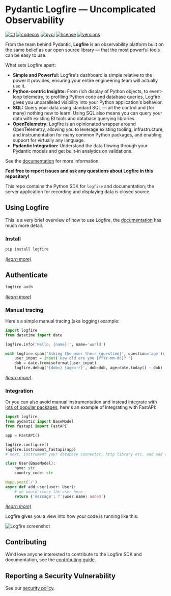 # Pydantic Logfire — Uncomplicated Observability

[![CI](https://github.com/pydantic/logfire/actions/workflows/main.yml/badge.svg?event=push)](https://github.com/pydantic/logfire/actions?query=event%3Apush+branch%3Amain+workflow%3ACI)
[![codecov](https://codecov.io/gh/pydantic/logfire/graph/badge.svg?token=735CNGCGFD)](https://codecov.io/gh/pydantic/logfire)
[![pypi](https://img.shields.io/pypi/v/logfire.svg)](https://pypi.python.org/pypi/logfire)
[![license](https://img.shields.io/github/license/pydantic/logfire.svg)](https://github.com/pydantic/logfire/blob/main/LICENSE)
[![versions](https://img.shields.io/pypi/pyversions/logfire.svg)](https://github.com/pydantic/logfire)

From the team behind Pydantic, **Logfire** is an observability platform built on the same belief as our
open source library — that the most powerful tools can be easy to use.

What sets Logfire apart:

- **Simple and Powerful:** Logfire's dashboard is simple relative to the power it provides, ensuring your entire engineering team will actually use it.
- **Python-centric Insights:** From rich display of Python objects, to event-loop telemetry, to profiling Python code and database queries, Logfire gives you unparalleled visibility into your Python application's behavior.
- **SQL:** Query your data using standard SQL — all the control and (for many) nothing new to learn. Using SQL also means you can query your data with existing BI tools and database querying libraries.
- **OpenTelemetry:** Logfire is an opinionated wrapper around OpenTelemetry, allowing you to leverage existing tooling, infrastructure, and instrumentation for many common Python packages, and enabling support for virtually any language.
- **Pydantic Integration:** Understand the data flowing through your Pydantic models and get built-in analytics on validations.

See the [documentation](https://docs.pydantic.dev/logfire/) for more information.

**Feel free to report issues and ask any questions about Logfire in this repository!**

This repo contains the Python SDK for `logfire` and documentation; the server application for recording and displaying data is closed source.

## Using Logfire

This is a very brief overview of how to use Logfire, the [documentation](https://docs.pydantic.dev/logfire/) has much more detail.

### Install

```bash
pip install logfire
```
[_(learn more)_](https://docs.pydantic.dev/logfire/guides/first_steps/#install)

## Authenticate

```bash
logfire auth
```
[_(learn more)_](https://docs.pydantic.dev/logfire/guides/first_steps/#authentication)

### Manual tracing

Here's a simple manual tracing (aka logging) example:

```python
import logfire
from datetime import date

logfire.info('Hello, {name}!', name='world')

with logfire.span('Asking the user their {question}', question='age'):
    user_input = input('How old are you [YYYY-mm-dd]? ')
    dob = date.fromisoformat(user_input)
    logfire.debug('{dob=} {age=!r}', dob=dob, age=date.today() - dob)
```
[_(learn more)_](https://docs.pydantic.dev/logfire/guides/onboarding_checklist/add_manual_tracing/)

### Integration

Or you can also avoid manual instrumentation and instead integrate with [lots of popular packages](https://docs.pydantic.dev/logfire/integrations/), here's an example of integrating with FastAPI:

```py
import logfire
from pydantic import BaseModel
from fastapi import FastAPI

app = FastAPI()

logfire.configure()
logfire.instrument_fastapi(app)
# next, instrument your database connector, http library etc. and add the logging handler

class User(BaseModel):
    name: str
    country_code: str

@app.post('/')
async def add_user(user: User):
    # we would store the user here
    return {'message': f'{user.name} added'}
```
[_(learn more)_](https://docs.pydantic.dev/logfire/integrations/fastapi/)

Logfire gives you a view into how your code is running like this:

![Logfire screenshot](https://docs.pydantic.dev/logfire/images/index/logfire-screenshot-fastapi-200.png)

## Contributing

We'd love anyone interested to contribute to the Logfire SDK and documentation, see the [contributing guide](https://github.com/pydantic/logfire/blob/main/CONTRIBUTING.md).

## Reporting a Security Vulnerability

See our [security policy](https://github.com/pydantic/logfire/security).
